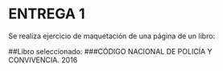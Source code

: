 # ENTREGA 1

Se realiza ejercicio de maquetación de una página de un libro:

##Libro seleccionado: 
###CÓDIGO NACIONAL DE POLICÍA Y CONVIVENCIA. 2016

